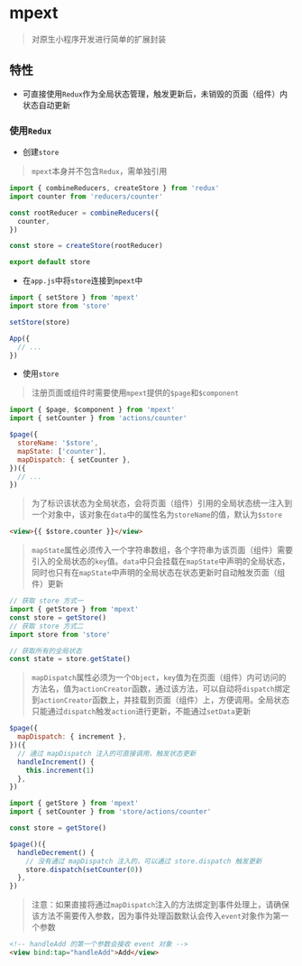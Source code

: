 # mpext

> 对原生小程序开发进行简单的扩展封装

## 特性

- 可直接使用`Redux`作为全局状态管理，触发更新后，未销毁的页面（组件）内状态自动更新

### 使用`Redux`

- 创建`store`

> `mpext`本身并不包含`Redux`，需单独引用

```js
import { combineReducers, createStore } from 'redux'
import counter from 'reducers/counter'

const rootReducer = combineReducers({
  counter,
})

const store = createStore(rootReducer)

export default store
```

- 在`app.js`中将`store`连接到`mpext`中

```js
import { setStore } from 'mpext'
import store from 'store'

setStore(store)

App({
  // ...
})
```

- 使用`store`

> 注册页面或组件时需要使用`mpext`提供的`$page`和`$component`

```js
import { $page, $component } from 'mpext'
import { setCounter } from 'actions/counter'

$page({
  storeName: '$store',
  mapState: ['counter'],
  mapDispatch: { setCounter },
})({
  // ...
})
```

> 为了标识该状态为全局状态，会将页面（组件）引用的全局状态统一注入到一个对象中，该对象在`data`中的属性名为`storeName`的值，默认为`$store`

```html
<view>{{ $store.counter }}</view>
```

> `mapState`属性必须传入一个字符串数组，各个字符串为该页面（组件）需要引入的全局状态的`key`值。`data`中只会挂载在`mapState`中声明的全局状态，同时也只有在`mapState`中声明的全局状态在状态更新时自动触发页面（组件）更新

```js
// 获取 store 方式一
import { getStore } from 'mpext'
const store = getStore()
// 获取 store 方式二
import store from 'store'

// 获取所有的全局状态
const state = store.getState()
```

> `mapDispatch`属性必须为一个`Object`，`key`值为在页面（组件）内可访问的方法名，值为`actionCreator`函数，通过该方法，可以自动将`dispatch`绑定到`actionCreator`函数上，并挂载到页面（组件）上，方便调用。全局状态只能通过`dispatch`触发`action`进行更新，不能通过`setData`更新

```js
$page({
  mapDispatch: { increment },
})({
  // 通过 mapDispatch 注入的可直接调用，触发状态更新
  handleIncrement() {
    this.increment(1)
  },
})

import { getStore } from 'mpext'
import { setCounter } from 'store/actions/counter'

const store = getStore()

$page()({
  handleDecrement() {
    // 没有通过 mapDispatch 注入的，可以通过 store.dispatch 触发更新
    store.dispatch(setCounter(0))
  },
})
```

> 注意：如果直接将通过`mapDispatch`注入的方法绑定到事件处理上，请确保该方法不需要传入参数，因为事件处理函数默认会传入`event`对象作为第一个参数

```html
<!-- handleAdd 的第一个参数会接收 event 对象 -->
<view bind:tap="handleAdd">Add</view>
```
